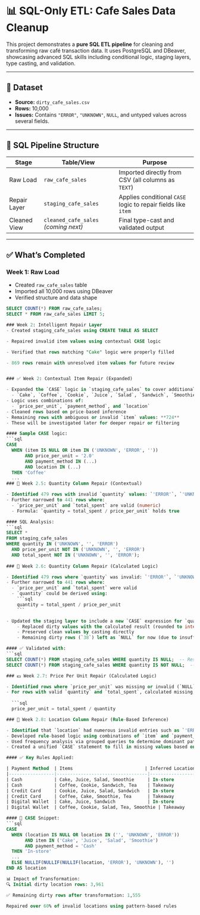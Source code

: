 # 📊 SQL-Only ETL: Cafe Sales Data Cleanup

This project demonstrates a **pure SQL ETL pipeline** for cleaning and transforming raw café transaction data. It uses PostgreSQL and DBeaver, showcasing advanced SQL skills including conditional logic, staging layers, type casting, and validation.

---

## 📁 Dataset

- **Source:** `dirty_cafe_sales.csv`
- **Rows:** 10,000
- **Issues:** Contains `"ERROR"`, `"UNKNOWN"`, `NULL`, and untyped values across several fields.

---

## 🧱 SQL Pipeline Structure

| Stage | Table/View | Purpose |
|-------|------------|---------|
| Raw Load | `raw_cafe_sales` | Imported directly from CSV (all columns as `TEXT`) |
| Repair Layer | `staging_cafe_sales` | Applies conditional `CASE` logic to repair fields like `item` |
| Cleaned View | `cleaned_cafe_sales` *(coming next)* | Final type-cast and validated output |

---

## ✅ What’s Completed

### Week 1: Raw Load

- Created `raw_cafe_sales` table
- Imported all 10,000 rows using DBeaver
- Verified structure and data shape

```sql
SELECT COUNT(*) FROM raw_cafe_sales;
SELECT * FROM raw_cafe_sales LIMIT 5;

### Week 2: Intelligent Repair Layer
- Created staging_cafe_sales using CREATE TABLE AS SELECT

- Repaired invalid item values using contextual CASE logic

- Verified that rows matching "Cake" logic were properly filled

- 869 rows remain with unresolved item values for future review


### ✅ Week 2: Contextual Item Repair (Expanded)

- Expanded the `CASE` logic in `staging_cafe_sales` to cover additional `item` categories:
  - `Cake`, `Coffee`, `Cookie`, `Juice`, `Salad`, `Sandwich`, `Smoothie`, `Tea`
- Logic uses combinations of:
  - `price_per_unit`, `payment_method`, and `location`
- Cleaned rows based on price-based inference
- Remaining rows with ambiguous or invalid `item` values: **724**
- These will be investigated later for deeper repair or filtering

#### Sample CASE logic:
```sql
CASE
  WHEN (item IS NULL OR item IN ('UNKNOWN', 'ERROR', ''))
       AND price_per_unit = '2.0'
       AND payment_method IN (...) 
       AND location IN (...) 
  THEN 'Coffee'
  ...
### 🧪 Week 2.5: Quantity Column Repair (Contextual)

- Identified 479 rows with invalid `quantity` values: `'ERROR'`, `'UNKNOWN'`, or blank.
- Further narrowed to 441 rows where:
  - `price_per_unit` and `total_spent` are valid (numeric)
  - Formula: `quantity = total_spent / price_per_unit` holds true

#### SQL Analysis:
```sql
SELECT *
FROM staging_cafe_sales
WHERE quantity IN ('UNKNOWN', '', 'ERROR')
  AND price_per_unit NOT IN ('UNKNOWN', '', 'ERROR')
  AND total_spent NOT IN ('UNKNOWN', '', 'ERROR');
  
### 🧪 Week 2.6: Quantity Column Repair (Calculated Logic)

- Identified 479 rows where `quantity` was invalid: `'ERROR'`, `'UNKNOWN'`, or blank.
- Further narrowed to 441 rows where:
  - `price_per_unit` and `total_spent` were valid
  - `quantity` could be derived using:
    ```sql
    quantity = total_spent / price_per_unit
    ```

- Updated the staging layer to include a new `CASE` expression for `quantity`:
    - Replaced dirty values with the calculated result (rounded to integer)
    - Preserved clean values by casting directly
    - Remaining dirty rows (`38`) left as `NULL` for now (due to insufficient info)

#### ✅ Validated with:
```sql
SELECT COUNT(*) FROM staging_cafe_sales WHERE quantity IS NULL;  -- Result: 38
SELECT COUNT(*) FROM staging_cafe_sales WHERE quantity IS NOT NULL;  -- Successfully repaired remainder

### 💵 Week 2.7: Price Per Unit Repair (Calculated Logic)

- Identified rows where `price_per_unit` was missing or invalid (`NULL`, `'ERROR'`, `'UNKNOWN'`)there were 533 rows
- For rows with valid `quantity` and `total_spent`, calculated missing values using: after which the count is 479 rows
  
  ```sql
  price_per_unit = total_spent / quantity

### 🧭 Week 2.8: Location Column Repair (Rule-Based Inference)

- Identified that `location` had numerous invalid entries such as `'ERROR'`, `'UNKNOWN'`, `''`, and `NULL`
- Developed rule-based logic using combinations of `item` and `payment_method` to infer the most likely `location`
- Used frequency analysis via grouped queries to determine dominant patterns
- Created a unified `CASE` statement to fill in missing values based on business logic

#### ✅ Key Rules Applied:

| Payment Method  | Items                           | Inferred Location |
|-----------------|----------------------------------|-------------------|
| Cash            | Cake, Juice, Salad, Smoothie     | In-store          |
| Cash            | Coffee, Cookie, Sandwich, Tea    | Takeaway          |
| Credit Card     | Cookie, Juice, Salad, Sandwich   | In-store          |
| Credit Card     | Coffee, Cake, Smoothie, Tea      | Takeaway          |
| Digital Wallet  | Cake, Juice, Sandwich            | In-store          |
| Digital Wallet  | Coffee, Cookie, Salad, Tea, Smoothie | Takeaway     |

#### 🧠 CASE Snippet:
```sql
CASE
  WHEN (location IS NULL OR location IN ('', 'UNKNOWN', 'ERROR'))
       AND item IN ('Cake', 'Juice', 'Salad', 'Smoothie') 
       AND payment_method = 'Cash'
  THEN 'In-store'
  ...
  ELSE NULLIF(NULLIF(NULLIF(location, 'ERROR'), 'UNKNOWN'), '')
END AS location

📊 Impact of Transformation:
🔍 Initial dirty location rows: 3,961

✅ Remaining dirty rows after transformation: 1,555

Repaired over 60% of invalid locations using pattern-based rules




